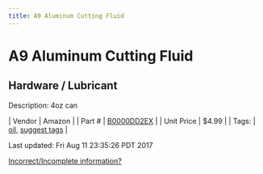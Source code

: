 ```yaml
---
title: A9 Aluminum Cutting Fluid
---
```


# A9 Aluminum Cutting Fluid
## Hardware / Lubricant
Description: 	4oz can 

| Vendor | Amazon | 
| Part # | [B0000DD2EX](https://www.amazon.com/A9-04z-Aluminum-Cutting-Fluid/dp/B0000DD2EX) | 
| Unit Price | $4.99 | 
| Tags: | [oil](https://jgermita.github.io/frc-parts/search/?q=oil), [suggest tags](https://docs.google.com/forms/d/e/1FAIpQLSeWyY8v3RgOty-MyWmh9U0iivNYN_molChYyS-0U-o-kOAv_g/viewform) | 

Last updated: Fri Aug 11 23:35:26 PDT 2017

 [Incorrect/Incomplete information?](https://docs.google.com/forms/d/e/1FAIpQLSeWyY8v3RgOty-MyWmh9U0iivNYN_molChYyS-0U-o-kOAv_g/viewform)